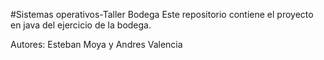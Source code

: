 #Sistemas operativos-Taller Bodega
Este repositorio contiene el proyecto en java del ejercicio de la bodega.

Autores:
Esteban Moya y Andres Valencia
